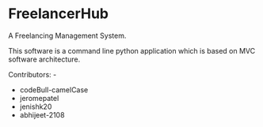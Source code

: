 # FreelancerHub
A Freelancing Management System. 

This software is a command line python application which is based on MVC software architecture. 

Contributors: -
- codeBull-camelCase
- jeromepatel
- jenishk20
- abhijeet-2108
